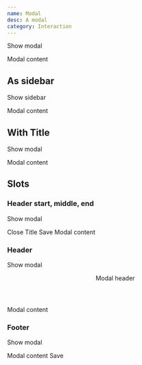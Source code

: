```yaml
---
name: Modal
desc: A modal
category: Interaction
---
```


<core-button onclick="modal.show()">Show modal</core-button>

<core-knobs  element="core-modal">
<core-modal id="modal">
  Modal content
</core-modal>
</core-knobs>

## As sidebar

<core-button onclick="sidebar.show()">Show sidebar</core-button>

<core-knobs  element="core-modal">
<style>
#sidebar {
  --core-modal-max-width: 90vw;
  --core-modal-width: auto;
  --core-modal-min-width: 400px;
  --core-modal-min-height: 100vh;
  --core-modal-translateY: 0px;
  --core-modal-translateX: -100%;
  --core-modal-justify: start;
}
#sidebar[open] {
  --core-modal-translateY: 0px;
  --core-modal-translateX: 0px;
}
</style>
<core-modal id="sidebar">
Modal content
</core-modal>
</core-knobs>

## With Title

<core-button onclick="modalTwo.show()">Show modal</core-button>

<core-knobs hideTabs  element="core-modal">
<core-modal title="Title" id="modalTwo">
  Modal content
</core-modal>
</core-knobs>

## Slots

### Header start, middle, end

<core-button onclick="modalThree.show()">Show modal</core-button>

<core-knobs hideTabs  element="core-modal">
<core-modal id="modalThree">
  <core-button slot="header-start" type="transparent" onclick="modalThree.close()" size="sm">Close</core-button>
  <core-text slot="header-middle">Title</core-text>
  <core-button slot="header-end" type="transparent" size="sm">Save</core-button>
  Modal content
</core-modal>
</core-knobs>

### Header

<core-button onclick="modalFour.show()">Show modal</core-button>

<core-knobs hideTabs  element="core-modal">
<core-modal id="modalFour">
<header slot="header">Modal header</header>
  Modal content
</core-modal>
</core-knobs>

### Footer

<core-button onclick="modalFive.show()">Show modal</core-button>

<core-knobs hideTabs  element="core-modal">
<core-modal id="modalFive">
  Modal content
  <core-button slot="footer" full type="primary">Save</core-button>
</core-modal>
</core-knobs>
